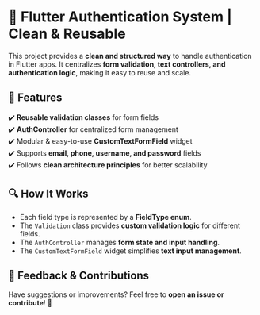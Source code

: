 # 🚀 Flutter Authentication System | Clean & Reusable

This project provides a **clean and structured way** to handle authentication in Flutter apps. It centralizes **form validation, text controllers, and authentication logic**, making it easy to reuse and scale.  

## 🌟 Features  
✔️ **Reusable validation classes** for form fields  
✔️ **AuthController** for centralized form management  
✔️ Modular & easy-to-use **CustomTextFormField** widget  
✔️ Supports **email, phone, username, and password** fields  
✔️ Follows **clean architecture principles** for better scalability  

## 🔍 How It Works  
- Each field type is represented by a **FieldType enum**.  
- The `Validation` class provides **custom validation logic** for different fields.  
- The `AuthController` manages **form state and input handling**.  
- The `CustomTextFormField` widget simplifies **text input management**.

## 💬 Feedback & Contributions  
Have suggestions or improvements? Feel free to **open an issue or contribute**! 🚀  
